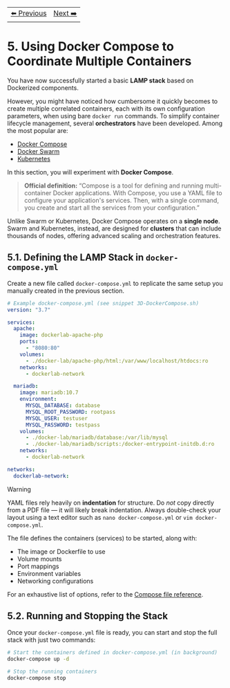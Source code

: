 <table style="width:100%">
  <tr>
    <td align="left"><a href="../1.4/README.md">⬅️ Previous</a></td>
    <td align="right"><a href="../1.6/README.md">Next ➡️</a></td>
  </tr>
</table>

# 5. Using Docker Compose to Coordinate Multiple Containers

You have now successfully started a basic **LAMP stack** based on Dockerized components.

However, you might have noticed how cumbersome it quickly becomes to create multiple correlated containers, each with its own configuration parameters, when using bare `docker run` commands.
To simplify container lifecycle management, several **orchestrators** have been developed. Among the most popular are:

* [Docker Compose](https://docs.docker.com/compose/)
* [Docker Swarm](https://docs.docker.com/swarm/overview/)
* [Kubernetes](https://kubernetes.io/)

In this section, you will experiment with **Docker Compose**.

> **Official definition:**
> “Compose is a tool for defining and running multi-container Docker applications.
> With Compose, you use a YAML file to configure your application's services.
> Then, with a single command, you create and start all the services from your configuration.”

Unlike Swarm or Kubernetes, Docker Compose operates on a **single node**.
Swarm and Kubernetes, instead, are designed for **clusters** that can include thousands of nodes, offering advanced scaling and orchestration features.

## 5.1. Defining the LAMP Stack in `docker-compose.yml`

Create a new file called `docker-compose.yml` to replicate the same setup you manually created in the previous section.

```yaml
# Example docker-compose.yml (see snippet 3D-DockerCompose.sh)
version: "3.7"

services:
  apache:
    image: dockerlab-apache-php
    ports:
      - "8080:80"
    volumes:
      - ./docker-lab/apache-php/html:/var/www/localhost/htdocs:ro
    networks:
      - dockerlab-network

  mariadb:
    image: mariadb:10.7
    environment:
      MYSQL_DATABASE: database
      MYSQL_ROOT_PASSWORD: rootpass
      MYSQL_USER: testuser
      MYSQL_PASSWORD: testpass
    volumes:
      - ./docker-lab/mariadb/database:/var/lib/mysql
      - ./docker-lab/mariadb/scripts:/docker-entrypoint-initdb.d:ro
    networks:
      - dockerlab-network

networks:
  dockerlab-network:
```

> [!WARNING]
> YAML files rely heavily on **indentation** for structure.
> Do *not* copy directly from a PDF file — it will likely break indentation.
> Always double-check your layout using a text editor such as `nano docker-compose.yml` or `vim docker-compose.yml`.

The file defines the containers (services) to be started, along with:

* The image or Dockerfile to use
* Volume mounts
* Port mappings
* Environment variables
* Networking configurations

For an exhaustive list of options, refer to the [Compose file reference](https://docs.docker.com/compose/compose-file/).

## 5.2. Running and Stopping the Stack

Once your `docker-compose.yml` file is ready, you can start and stop the full stack with just two commands:

```bash
# Start the containers defined in docker-compose.yml (in background)
docker-compose up -d

# Stop the running containers
docker-compose stop
```
